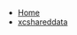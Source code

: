 <!-- docs/_sidebar.md -->
- [Home](/)
- [xcshareddata](Tutorials/FirebaseCloudStorageInSwiftUI/FirebaseCloudStorageInSwiftUI.xcworkspace/xcshareddata/)